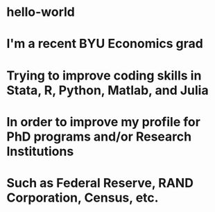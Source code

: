 # hello-world
# I'm a recent BYU Economics grad
# Trying to improve coding skills in Stata, R, Python, Matlab, and Julia
# In order to improve my profile for PhD programs and/or Research Institutions
# Such as Federal Reserve, RAND Corporation, Census, etc.
